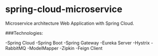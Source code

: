 # spring-cloud-microservice

Microservice architecture Web Application with Spring Cloud.

###Technologies:

-Spring Cloud
-Spring Boot
-Spring Gateway
-Eureka Server
-Hystrix
-RabbitMQ
-ModelMapper
-Zipkin
-Feign Client

